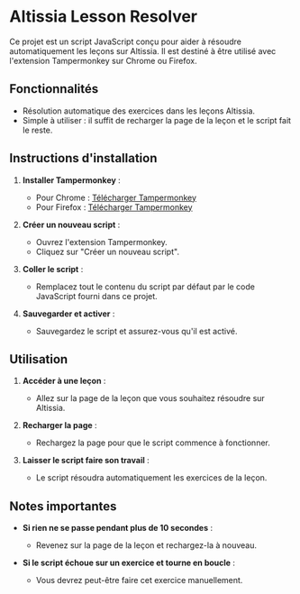 # Altissia Lesson Resolver

Ce projet est un script JavaScript conçu pour aider à résoudre automatiquement les leçons sur Altissia. Il est destiné à être utilisé avec l'extension Tampermonkey sur Chrome ou Firefox.

## Fonctionnalités

- Résolution automatique des exercices dans les leçons Altissia.
- Simple à utiliser : il suffit de recharger la page de la leçon et le script fait le reste.

## Instructions d'installation

1. **Installer Tampermonkey** :
   - Pour Chrome : [Télécharger Tampermonkey](https://chrome.google.com/webstore/detail/tampermonkey/dhdgffkkebhmkfjojejmpbldmpobfkfo)
   - Pour Firefox : [Télécharger Tampermonkey](https://addons.mozilla.org/fr/firefox/addon/tampermonkey/)

2. **Créer un nouveau script** :
   - Ouvrez l'extension Tampermonkey.
   - Cliquez sur "Créer un nouveau script".

3. **Coller le script** :
   - Remplacez tout le contenu du script par défaut par le code JavaScript fourni dans ce projet.

4. **Sauvegarder et activer** :
   - Sauvegardez le script et assurez-vous qu'il est activé.

## Utilisation

1. **Accéder à une leçon** :
   - Allez sur la page de la leçon que vous souhaitez résoudre sur Altissia.

2. **Recharger la page** :
   - Rechargez la page pour que le script commence à fonctionner.

3. **Laisser le script faire son travail** :
   - Le script résoudra automatiquement les exercices de la leçon.

## Notes importantes

- **Si rien ne se passe pendant plus de 10 secondes** :
  - Revenez sur la page de la leçon et rechargez-la à nouveau.

- **Si le script échoue sur un exercice et tourne en boucle** :
  - Vous devrez peut-être faire cet exercice manuellement.
